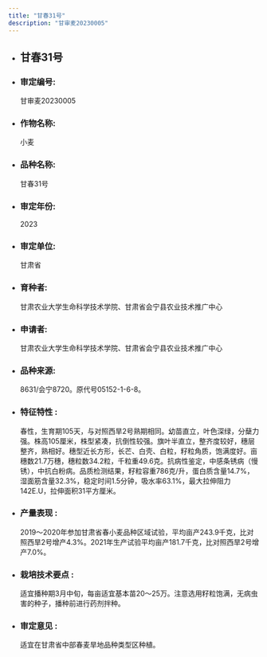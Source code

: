 ```yaml
---
title: "甘春31号"
description: "甘审麦20230005"
---
```

* ## 甘春31号
* ###  审定编号:  
   甘审麦20230005

*  ### 作物名称:  
   小麦

*   ###  品种名称: 
    甘春31号

*   ### 审定年份: 
    2023

*   ### 审定单位:  
    甘肃省

*   ### 育种者:  
    甘肃农业大学生命科学技术学院、甘肃省会宁县农业技术推广中心

*   ### 申请者:  
    甘肃农业大学生命科学技术学院、甘肃省会宁县农业技术推广中心 

*   ### 品种来源:  
    8631/会宁8720。原代号05152-1-6-8。 

*   ### 特征特性 : 
    春性，生育期105天，与对照西旱2号熟期相同。幼苗直立，叶色深绿，分蘖力强。株高105厘米，株型紧凑，抗倒性较强。旗叶半直立，整齐度较好，穗层整齐，熟相好。穗型近长方形，长芒、白壳、白粒，籽粒角质，饱满度好。亩穗数21.7万穗，穗粒数34.2粒，千粒重49.6克。抗病性鉴定，中感条锈病（慢锈），中抗白粉病。品质检测结果，籽粒容重786克/升，蛋白质含量14.7%，湿面筋含量32.3%，稳定时间1.5分钟，吸水率63.1%，最大拉伸阻力142E.U，拉伸面积31平方厘米。

*   ### 产量表现 : 
    2019～2020年参加甘肃省春小麦品种区域试验，平均亩产243.9千克，比对照西旱2号增产4.3%。2021年生产试验平均亩产181.7千克，比对照西旱2号增产7.0%。

*   ### 栽培技术要点 : 
    适宜播种期3月中旬，每亩适宜基本苗20～25万。注意选用籽粒饱满，无病虫害的种子，播种前进行药剂拌种。

*   ### 审定意见 : 
    适宜在甘肃省中部春麦旱地品种类型区种植。

